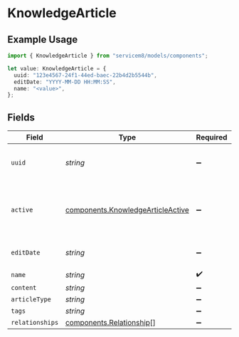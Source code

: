 # KnowledgeArticle

## Example Usage

```typescript
import { KnowledgeArticle } from "servicem8/models/components";

let value: KnowledgeArticle = {
  uuid: "123e4567-24f1-44ed-baec-22b4d2b5544b",
  editDate: "YYYY-MM-DD HH:MM:SS",
  name: "<value>",
};
```

## Fields

| Field                                                                                  | Type                                                                                   | Required                                                                               | Description                                                                            | Example                                                                                |
| -------------------------------------------------------------------------------------- | -------------------------------------------------------------------------------------- | -------------------------------------------------------------------------------------- | -------------------------------------------------------------------------------------- | -------------------------------------------------------------------------------------- |
| `uuid`                                                                                 | *string*                                                                               | :heavy_minus_sign:                                                                     | Record UUID key                                                                        | 123e4567-24f1-44ed-baec-22b4d2b5544b                                                   |
| `active`                                                                               | [components.KnowledgeArticleActive](../../models/components/knowledgearticleactive.md) | :heavy_minus_sign:                                                                     | Record active/deleted flag. <br/><br/>Valid values are [0,1]                           |                                                                                        |
| `editDate`                                                                             | *string*                                                                               | :heavy_minus_sign:                                                                     | Record last modified timestamp                                                         | YYYY-MM-DD HH:MM:SS                                                                    |
| `name`                                                                                 | *string*                                                                               | :heavy_check_mark:                                                                     | N/A                                                                                    |                                                                                        |
| `content`                                                                              | *string*                                                                               | :heavy_minus_sign:                                                                     | N/A                                                                                    |                                                                                        |
| `articleType`                                                                          | *string*                                                                               | :heavy_minus_sign:                                                                     | N/A                                                                                    |                                                                                        |
| `tags`                                                                                 | *string*                                                                               | :heavy_minus_sign:                                                                     | N/A                                                                                    |                                                                                        |
| `relationships`                                                                        | [components.Relationship](../../models/components/relationship.md)[]                   | :heavy_minus_sign:                                                                     | N/A                                                                                    |                                                                                        |